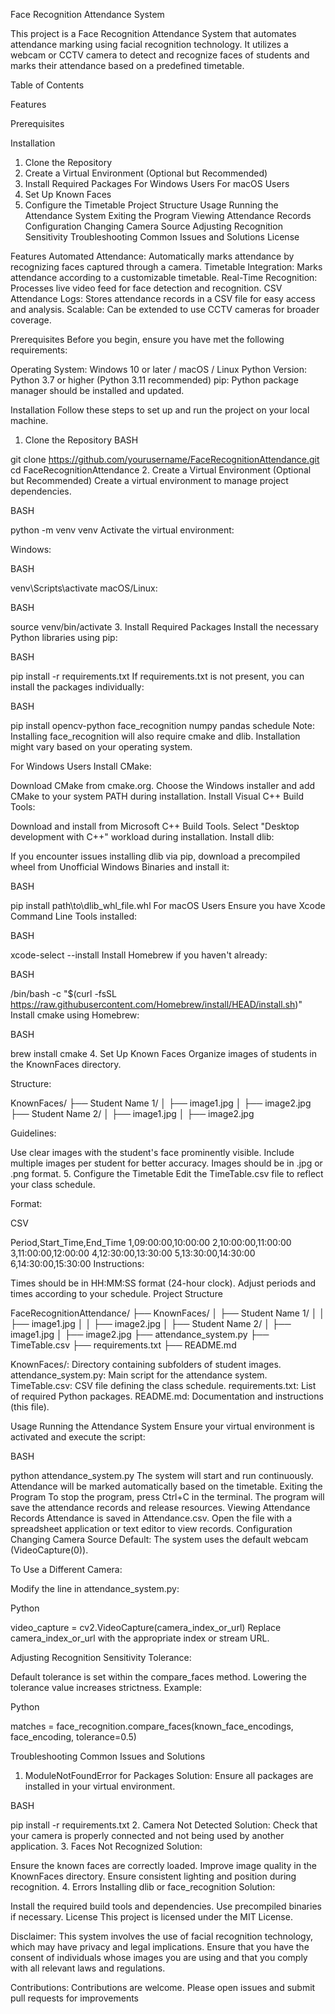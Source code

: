 Face Recognition Attendance System

This project is a Face Recognition Attendance System that automates attendance marking using facial recognition technology. It utilizes a webcam or CCTV camera to detect and recognize faces of students and marks their attendance based on a predefined timetable.

Table of Contents

Features

Prerequisites

Installation

1. Clone the Repository
2. Create a Virtual Environment (Optional but Recommended)
3. Install Required Packages
For Windows Users
For macOS Users
4. Set Up Known Faces
5. Configure the Timetable
Project Structure
Usage
Running the Attendance System
Exiting the Program
Viewing Attendance Records
Configuration
Changing Camera Source
Adjusting Recognition Sensitivity
Troubleshooting
Common Issues and Solutions
License


Features
Automated Attendance: Automatically marks attendance by recognizing faces captured through a camera.
Timetable Integration: Marks attendance according to a customizable timetable.
Real-Time Recognition: Processes live video feed for face detection and recognition.
CSV Attendance Logs: Stores attendance records in a CSV file for easy access and analysis.
Scalable: Can be extended to use CCTV cameras for broader coverage.


Prerequisites
Before you begin, ensure you have met the following requirements:

Operating System: Windows 10 or later / macOS / Linux
Python Version: Python 3.7 or higher (Python 3.11 recommended)
pip: Python package manager should be installed and updated.


Installation
Follow these steps to set up and run the project on your local machine.

1. Clone the Repository
BASH

git clone https://github.com/yourusername/FaceRecognitionAttendance.git
cd FaceRecognitionAttendance
2. Create a Virtual Environment (Optional but Recommended)
Create a virtual environment to manage project dependencies.

BASH

python -m venv venv
Activate the virtual environment:

Windows:

BASH

venv\Scripts\activate
macOS/Linux:

BASH

source venv/bin/activate
3. Install Required Packages
Install the necessary Python libraries using pip:

BASH

pip install -r requirements.txt
If requirements.txt is not present, you can install the packages individually:

BASH

pip install opencv-python face_recognition numpy pandas schedule
Note: Installing face_recognition will also require cmake and dlib. Installation might vary based on your operating system.

For Windows Users
Install CMake:

Download CMake from cmake.org.
Choose the Windows installer and add CMake to your system PATH during installation.
Install Visual C++ Build Tools:

Download and install from Microsoft C++ Build Tools.
Select "Desktop development with C++" workload during installation.
Install dlib:

If you encounter issues installing dlib via pip, download a precompiled wheel from Unofficial Windows Binaries and install it:

BASH

pip install path\to\dlib_whl_file.whl
For macOS Users
Ensure you have Xcode Command Line Tools installed:

BASH

xcode-select --install
Install Homebrew if you haven't already:

BASH

/bin/bash -c "$(curl -fsSL https://raw.githubusercontent.com/Homebrew/install/HEAD/install.sh)"
Install cmake using Homebrew:

BASH

brew install cmake
4. Set Up Known Faces
Organize images of students in the KnownFaces directory.


Structure:


KnownFaces/
├── Student Name 1/
│   ├── image1.jpg
│   ├── image2.jpg
├── Student Name 2/
│   ├── image1.jpg
│   ├── image2.jpg

Guidelines:

Use clear images with the student's face prominently visible.
Include multiple images per student for better accuracy.
Images should be in .jpg or .png format.
5. Configure the Timetable
Edit the TimeTable.csv file to reflect your class schedule.

Format:

CSV

Period,Start_Time,End_Time
1,09:00:00,10:00:00
2,10:00:00,11:00:00
3,11:00:00,12:00:00
4,12:30:00,13:30:00
5,13:30:00,14:30:00
6,14:30:00,15:30:00
Instructions:

Times should be in HH:MM:SS format (24-hour clock).
Adjust periods and times according to your schedule.
Project Structure

FaceRecognitionAttendance/
├── KnownFaces/
│   ├── Student Name 1/
│   │   ├── image1.jpg
│   │   ├── image2.jpg
│   ├── Student Name 2/
│       ├── image1.jpg
│       ├── image2.jpg
├── attendance_system.py
├── TimeTable.csv
├── requirements.txt
├── README.md

KnownFaces/: Directory containing subfolders of student images.
attendance_system.py: Main script for the attendance system.
TimeTable.csv: CSV file defining the class schedule.
requirements.txt: List of required Python packages.
README.md: Documentation and instructions (this file).

Usage
Running the Attendance System
Ensure your virtual environment is activated and execute the script:

BASH

python attendance_system.py
The system will start and run continuously.
Attendance will be marked automatically based on the timetable.
Exiting the Program
To stop the program, press Ctrl+C in the terminal.
The program will save the attendance records and release resources.
Viewing Attendance Records
Attendance is saved in Attendance.csv.
Open the file with a spreadsheet application or text editor to view records.
Configuration
Changing Camera Source
Default: The system uses the default webcam (VideoCapture(0)).

To Use a Different Camera:

Modify the line in attendance_system.py:

Python

video_capture = cv2.VideoCapture(camera_index_or_url)
Replace camera_index_or_url with the appropriate index or stream URL.

Adjusting Recognition Sensitivity
Tolerance:

Default tolerance is set within the compare_faces method.
Lowering the tolerance value increases strictness.
Example:

Python

matches = face_recognition.compare_faces(known_face_encodings, face_encoding, tolerance=0.5)

Troubleshooting
Common Issues and Solutions
1. ModuleNotFoundError for Packages
Solution: Ensure all packages are installed in your virtual environment.

BASH

pip install -r requirements.txt
2. Camera Not Detected
Solution: Check that your camera is properly connected and not being used by another application.
3. Faces Not Recognized
Solution:

Ensure the known faces are correctly loaded.
Improve image quality in the KnownFaces directory.
Ensure consistent lighting and position during recognition.
4. Errors Installing dlib or face_recognition
Solution:

Install the required build tools and dependencies.
Use precompiled binaries if necessary.
License
This project is licensed under the MIT License.

Disclaimer: This system involves the use of facial recognition technology, which may have privacy and legal implications. Ensure that you have the consent of individuals whose images you are using and that you comply with all relevant laws and regulations.

Contributions: Contributions are welcome. Please open issues and submit pull requests for improvements
